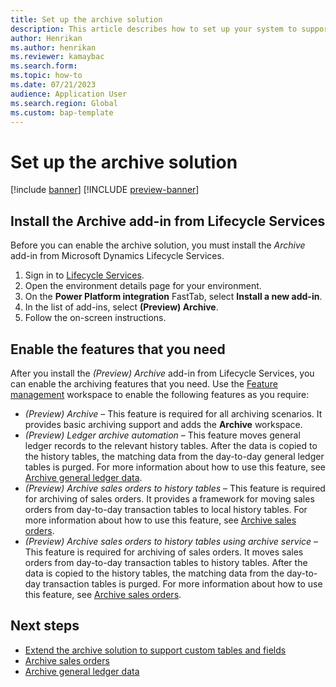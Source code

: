 ```yaml
---
title: Set up the archive solution
description: This article describes how to set up your system to support archiving of different types of records.
author: Henrikan
ms.author: henrikan
ms.reviewer: kamaybac
ms.search.form: 
ms.topic: how-to
ms.date: 07/21/2023
audience: Application User
ms.search.region: Global
ms.custom: bap-template
---
```


# Set up the archive solution

[!include [banner](../includes/banner.md)]
[!INCLUDE [preview-banner](../includes/preview-banner.md)]

<!--KFM: Preview until further notice -->

## <a name="install-addin"></a>Install the Archive add-in from Lifecycle Services

Before you can enable the archive solution, you must install the *Archive* add-in from Microsoft Dynamics Lifecycle Services.

1. Sign in to [Lifecycle Services](https://lcs.dynamics.com/).
1. Open the environment details page for your environment.
1. On the **Power Platform integration** FastTab, select **Install a new add-in**.
1. In the list of add-ins, select **(Preview) Archive**.
1. Follow the on-screen instructions.

## <a name="enable-features"></a>Enable the features that you need

After you install the *(Preview) Archive* add-in from Lifecycle Services, you can enable the archiving features that you need. Use the [Feature management](../../fin-ops/get-started/feature-management/feature-management-overview.md) workspace to enable the following features as you require:

- *(Preview) Archive* – This feature is required for all archiving scenarios. It provides basic archiving support and adds the **Archive** workspace.
- *(Preview) Ledger archive automation* – This feature moves general ledger records to the relevant history tables. After the data is copied to the history tables, the matching data from the day-to-day general ledger tables is purged. For more information about how to use this feature, see [Archive general ledger data](archive-general-ledger.md).
- *(Preview) Archive sales orders to history tables* – This feature is required for archiving of sales orders. It provides a framework for moving sales orders from day-to-day transaction tables to local history tables. For more information about how to use this feature, see [Archive sales orders](archive-sales-orders.md).
- *(Preview) Archive sales orders to history tables using archive service* – This feature is required for archiving of sales orders. It moves sales orders from day-to-day transaction tables to history tables. After the data is copied to the history tables, the matching data from the day-to-day transaction tables is purged. For more information about how to use this feature, see [Archive sales orders](archive-sales-orders.md).

<!--
- *(Preview) Archive data to Dataverse managed data lake and purge* – This feature provides the archival framework to do rules-based archiving of historical data. The archived records are removed from your day-to-day working environment and stored in your Dataverse-managed data lake. In this way, the feature helps improve system performance and lower operating costs while it also keeps your historical records so that they're available (as read-only data) when you need them.
- *(Preview) Archive sales order from history tables to Dataverse managed data lake and purge* – This feature completes the last step in the archival process for sales orders: archiving data from history tables to your Dataverse-managed data lake. For more information about how to use this feature, see [Archive sales orders](archive-sales-orders.md).
- *(Preview) Purge archived inventory transactions* – This feature completes the last step in the archival process for inventory transactions: archiving data from history tables to your Dataverse-managed data lake. You must ensure that the schema of `InventTransArchive` and the schema of `InventTransArchiveEntity` are identical. Otherwise, some data might be lost during synchronization to Dataverse. For more information about how to use this feature, see [Move inventory transactions history to long-term data retention](archive-inventory-purge.md).
-->

<!--
## Set up long-term data retention

After you move your old records to the history table, you can help lower your data storage costs and further improve system performance by moving the data to a Dataverse-managed data lake for long-term data retention. The action of moving data from a history table to long-term data retention is also known as *purging*, because the data is purged from Dynamics 365 Supply Chain Management. Purging is a permanent action that can't be reversed. To use long-term data retention, you must complete the procedure in each of the following subsections.

### <a name="app-registration"></a>Create an app registration in Azure

To enable Supply Chain Management to authenticate with Dataverse, you must create an app registration in Azure Active Directory (Azure AD).

1. Sign in to the [Azure portal](https://portal.azure.com).
1. From the **Home** page, go to **Azure Active Directory**.
1. On the navigation pane, select **App registrations**.
1. On the toolbar, select **New registration**.
1. On the **Register an application** page, set the following fields:

    - **Name** – Enter a name.
    - **Supported account types** – Select *Accounts in this organizational directory only (Microsoft only - Single tenant)*.

1. Select **Register**.
1. On the navigation pane, select **Certificates & Secrets**.
1. On the **Certificates & secrets** page, on the **Client secrets** tab, select **New client secret**.
1. In the **Add a client secret** dialog box, set the following fields:

    - **Description** – Enter a short description of your new client secret (for example, *Supply Chain Management archive solution*).
    - **Expires** – Select an expiration date that meets your needs.

1. Select **Add**.
1. The **Certificates & secrets** tab now shows details about the new client secret. These details will be shown only once and will be hidden when the page is reloaded. Therefore, you must copy them now. Copy the **Value** value, and paste it into a text file. You'll need this value later when you [configure Supply Chain Management to connect to and use long-term data retention](#scm-connect).
1. On the navigation pane, select **Overview**. Copy the **Display name** and **Application (client) ID** values, and paste them into a text file. You'll need these values later when you [configure Supply Chain Management to connect to and use long-term data retention](#scm-connect).

### Enable long-term data retention in Dataverse

By default, long-term data retention is turned off in Dataverse. Follow these steps to turn it on.

1. Sign in to [Power Platform admin center](https://admin.powerplatform.microsoft.com/home).
1. On the navigation pane, select **Environments**. Then open the environment that's associated with your Supply Chain Management environment.
1. Select **Settings**.
1. Expand **Products**, and then select **Features**.
1. Enable the feature that's named *Long term data retention in Dataverse (Preview)*.
1. Select **Save**.
1. Go back to the **Settings** page.
1. Expand **Users \+ permissions**, and then select **Application users**.
1. Select **New app user**.
1. In the **Create a new app user** dialog box, select **Add an app**.
1. In the **Add an app from Azure Active Directory** dialog box, use the search form to find the app that you registered in the [previous section](#app-registration). (Search for the application by the **Display name** value that you copied during that procedure.) Select the app registration, and then select **Add**.
1. Set the **Business unit** field to the name of the environment that you're working with.
1. Select the **Edit** button for the **Security roles** field. Then use the **Add security roles** dialog box to add the *System administrator* and *Bulk Archival Role* security roles.
1. In the **Create a new app user** dialog box, select **Create**.

### <a name="portal"></a>Enable long-term data retention for the required entities in Dataverse

After you've turned on the long-term data retention feature for Dataverse, you must enable it for each data entity that needs it.

1. Sign in to the [Power Apps maker portal](https://make.powerapps.com/).
1. Select the **Settings** button (gear symbol) on the top bar, and then select **Advanced settings**.
1. Select the **Advanced find** button (filter symbol) on the top bar. Then use the **Advanced find** dialog box to search for finance and operations entities that contain the word *Archive* in the name. The results should include the following entities:

    - *SalesOrderLineArchiveEntity*
    - *SalesOrderHeaderArchiveEntity*
    - *InventTransArchiveEntity*

1. Select the first of the three entities. In the dialog box that appears, select the **Visible** and **Refresh** checkboxes to make the entity available as a virtual entity in Dataverse. Then select **Save and close**.
1. Repeat the previous step for each of the other two entities.
1. In the **Advanced find** dialog box, select **Results**, and confirm that the three entities now show a value of *Yes* in the **Visible** column.
1. Close the **Advanced find** dialog box.
1. In the maker portal, on the navigation pane, select **Tables**.
1. On the **Tables** page, on the **All** tab, in the search field, enter **(mserp)**. The search results should show the following three tables:

    - *Archived sales order line (mserp)*
    - *Archived sales order header (mserp)*
    - *Archived inventory transaction (mserp)*

1. Select the *Archived sales order line (mserp)* table, and then select **Properties**. In the **Edit table** dialog box, expand **Advanced options**, and select the **Track changes** and **Enable long term retention** checkboxes. Then select **Save**.
1. Repeat the previous step for the *Archived sales order header (mserp)* table and then for the *Archived inventory transaction (mserp)* table.

    > [!IMPORTANT]
    > Because of the parent/child relationships between the three tables, you must edit them in the order that's described here. Otherwise, you receive an error.

### <a name="scm-connect"></a>Configure Supply Chain Management to connect to and use long-term data retention

Long-term data retention is now fully set up for the required entities in Dataverse. The next step is to configure Supply Chain Management to connect to Dataverse and use it for long-term data retention.

1. Sign in to Supply Chain Management.
1. Use the company picker to select a legal entity where you want to enable long-term data retention.
1. Go to **System administration \> Setup \> Archive parameters**.
1. Set the following fields:

    - **Enable data archival to data lake** – Set this option to *Yes*.
    - **Azure application name** – Enter the **Display name** value that you copied when you [created the app registration in Azure](#app-registration).
    - **Application ID** – Enter the **Application (client) ID** value that you copied when you [created the app registration in Azure](#app-registration).
    - **Application secret** – Enter the client secret **Value** value that you copied when you [created the app registration in Azure](#app-registration).

    The **Linked Dataverse environment URL** field should already be set to the URL of the linked Dataverse environment.

1. On the Action Pane, select **Save**.
1. Repeat steps 2 through 5 for each additional legal entity where you want to enable long-term data retention.
1. Go to **System administration \> Setup \> Azure Active Directory applications**.
1. On the Action Pane, select **New** to add a row to the grid. Then set the following fields for the new row:

    - **Client ID** – Enter the **Application (client) ID** value that you copied when you [created the app registration in Azure](#app-registration).
    - **Name** – Enter a name (for example, *Long term data retention*).
    - **User ID** – Select *Admin*.

1. On the Action Pane, select **Save**.

### Provide access to view data in long-term data retention

To enable administrators and/or auditors to view the data in long-term data retention, create an app in Dataverse that queries the data by using the virtual entities that you set up in the [Enable long-term data retention for the required entities in Dataverse](#portal) section. For instructions, see [View long term retained data](/power-apps/maker/data-platform/data-retention-view).

-->

## Next steps

- [Extend the archive solution to support custom tables and fields](archive-customizations.md)
- [Archive sales orders](archive-sales-orders.md)
- [Archive general ledger data](archive-general-ledger.md)
